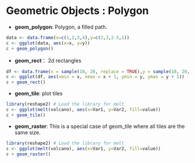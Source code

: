 Geometric Objects : Polygon
=====================

* **geom_polygon**: Polygon, a filled path.
```R
data <- data.frame(x=c(1,2,3,4),y=c(2,3,2.5,1))
c <- ggplot(data, aes(x=x, y=y))
c + geom_polygon()
```

* **geom_rect**： 2d rectangles
```R
df <- data.frame(x = sample(10, 20, replace = TRUE),y = sample(10, 20, replace = TRUE))
c <- ggplot(df, aes(xmin = x, xmax = x + 1, ymin = y, ymax = y + 1))
c + geom_rect()
```

* **geom_tile**: plot tiles
```R
library(reshape2) # Load the library for melt 
c <- ggplot(melt(volcano), aes(x=Var1, y=Var2, fill=value))
c + geom_tile()
```

* **geom_raster**: This is a special case of geom_tile where all tiles are the same size.
```R
library(reshape2) # Load the library for melt 
c <- ggplot(melt(volcano), aes(x=Var1, y=Var2, fill=value))
c + geom_raster()
```
